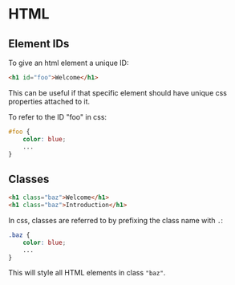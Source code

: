 # HTML

## Element IDs

To give an html element a unique ID:

```html
<h1 id="foo">Welcome</h1>
```

This can be useful if that specific element should have unique css properties attached
to it.

To refer to the ID "foo" in css:

```css
#foo {
    color: blue;
    ...
}
```

## Classes

```html
<h1 class="baz">Welcome</h1>
<h1 class="baz">Introduction</h1>
```

In css, classes are referred to by prefixing the class name with `.`:

```css
.baz {
    color: blue;
    ...
}
```

This will style all HTML elements in class `"baz"`.
